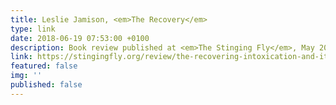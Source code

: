 ```yaml
---
title: Leslie Jamison, <em>The Recovery</em>
type: link
date: 2018-06-19 07:53:00 +0100
description: Book review published at <em>The Stinging Fly</em>, May 2018
link: https://stingingfly.org/review/the-recovering-intoxication-and-its-aftermath/
featured: false
img: ''
published: false
---
```


